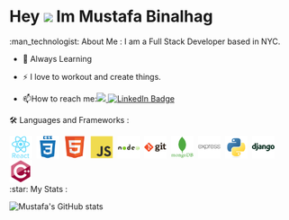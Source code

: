 
  <h1>
  Hey  
  <img src="https://media.giphy.com/media/hvRJCLFzcasrR4ia7z/giphy.gif" width="30px"/>  Im Mustafa Binalhag
</h1>
</div>
:man_technologist: About Me :
I am a Full Stack Developer based in NYC.

- :brain: Always Learning
- :zap: I love to workout and create things.

- :mailbox:How to reach me:<a href="mailto: mbin828@gmail.com"><img src="https://img.shields.io/badge/mbin828@gmail.com-EA4335?style=flat-square&logo=Gmail&logoColor=FFFFFF" /> <img src="https://img.shields.io/badge/LinkedIn-blue?style=for-the-badge&logo=linkedin&logoColor=white" alt="LinkedIn Badge"/></a>

:hammer_and_wrench: Languages and Frameworks :

<div>
  <img src="https://github.com/devicons/devicon/blob/master/icons/react/react-original-wordmark.svg" title="React" alt="React" width="40" height="40"/>&nbsp;
  <img src="https://github.com/devicons/devicon/blob/master/icons/css3/css3-plain-wordmark.svg"  title="CSS3" alt="CSS" width="40" height="40"/>&nbsp;
  <img src="https://github.com/devicons/devicon/blob/master/icons/html5/html5-original.svg" title="HTML5" alt="HTML" width="40" height="40"/>&nbsp;
  <img src="https://github.com/devicons/devicon/blob/master/icons/javascript/javascript-original.svg" title="JavaScript" alt="JavaScript" width="40" height="40"/>&nbsp;
  <img src="https://github.com/devicons/devicon/blob/master/icons/nodejs/nodejs-original-wordmark.svg" title="NodeJS" alt="NodeJS" width="40" height="40"/>&nbsp;
  <img src="https://github.com/devicons/devicon/blob/master/icons/git/git-original-wordmark.svg" title="Git" **alt="Git" width="40" height="40"/>&nbsp;
  <img src="https://github.com/devicons/devicon/blob/master/icons/mongodb/mongodb-plain-wordmark.svg" title="MongoDB" **alt="MongoDB" width="40" height="40"/>&nbsp;
  <img src="https://github.com/devicons/devicon/blob/master/icons/express/express-original-wordmark.svg" title="Express" **alt="Express" width="40" height="40"/>&nbsp;
  <img src="https://github.com/devicons/devicon/blob/master/icons/python/python-original.svg" title="Python" **alt="Python" width="40" height="40"/>&nbsp;
  <img src="https://github.com/devicons/devicon/blob/master/icons/django/django-plain-wordmark.svg" title="django" **alt="django" width="40" height="40"/>&nbsp;
  <img src="https://github.com/devicons/devicon/blob/master/icons/cplusplus/cplusplus-original.svg" title="cplusplus" **alt="cplusplus" width="40" height="40"/>&nbsp;
</div>
<div>
:star: My Stats :

![Mustafa's GitHub stats](https://github-readme-stats.vercel.app/api?username=mustafabin&show_icons=true&theme=dark)

</div>
